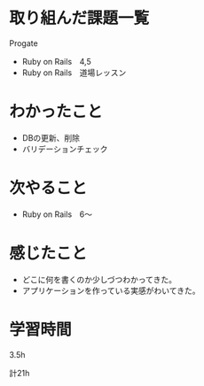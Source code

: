# 取り組んだ課題一覧
Progate
* Ruby on Rails　4,5　
* Ruby on Rails　道場レッスン
# わかったこと
* DBの更新、削除
* バリデーションチェック
# 次やること
* Ruby on Rails　6～
# 感じたこと
* どこに何を書くのか少しづつわかってきた。
* アプリケーションを作っている実感がわいてきた。
# 学習時間
3.5h

計21h

